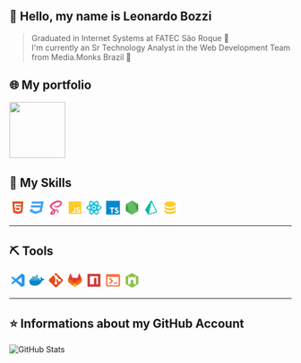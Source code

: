 ## 💜 Hello, my name is <strong>Leonardo Bozzi</strong>

> Graduated in Internet Systems at FATEC São Roque 🚀<br/>
> I'm currently an Sr Technology Analyst in the Web Development Team from Media.Monks Brazil 🔭


## 🌐 My portfolio
<a href="https://leonrdobozzi.github.io"><img width="100px" height="100px" src="https://i.imgur.com/p5yhHaJ.png"></a>

## 🚀 My Skills
<div>
<img src="https://raw.githubusercontent.com/PKief/vscode-material-icon-theme/main/icons/html.svg" title="HTML" alt="HTML" width="30" height="30" />
<img src="https://raw.githubusercontent.com/PKief/vscode-material-icon-theme/main/icons/css.svg" title="CSS" alt="CSS" width="30" height="30" />
<img src="https://raw.githubusercontent.com/PKief/vscode-material-icon-theme/main/icons/sass.svg" title="SCSS" alt="SCSS" width="30" height="30" />
<img src="https://raw.githubusercontent.com/PKief/vscode-material-icon-theme/main/icons/javascript.svg" title="JAVASCRIPT" alt="JAVASCRIPT" width="30" height="30"/>
<img src="https://raw.githubusercontent.com/PKief/vscode-material-icon-theme/main/icons/react.svg" title="REACT" alt="REACT" width="30" height="30"/>
<img src="https://raw.githubusercontent.com/PKief/vscode-material-icon-theme/main/icons/typescript.svg" title="TYPESCRIPT" alt="TYPESCRIPT" width="30" height="30"/>
<img src="https://raw.githubusercontent.com/PKief/vscode-material-icon-theme/main/icons/nodejs_alt.svg" title="NODEJS" alt="NODEJS" width="30" height="30" />
<img src="https://raw.githubusercontent.com/PKief/vscode-material-icon-theme/main/icons/prisma.svg" title="PRISMA" alt="PRISMA" width="30" height="30" />
<img src="https://raw.githubusercontent.com/PKief/vscode-material-icon-theme/main/icons/database.svg" title="MySQL / PostgreSQL / MongoDB" alt="MySQL / PostgreSQL / MongoDB" width="30" height="30" />
</p>

</div>

----

## ⛏️ Tools

<div>
<img src="https://raw.githubusercontent.com/PKief/vscode-material-icon-theme/main/icons/vscode.svg" title="VSCODE" alt="VSCODE" width="30" height="30" />
<img src="https://raw.githubusercontent.com/PKief/vscode-material-icon-theme/main/icons/docker.svg" title="DOCKER" alt="DOCKER" width="30" height="30" />
<img src="https://raw.githubusercontent.com/PKief/vscode-material-icon-theme/main/icons/git.svg" title="GIT" alt="GIT" width="30" height="30" />
<img src="https://raw.githubusercontent.com/PKief/vscode-material-icon-theme/main/icons/gitlab.svg" title="GITLAB" alt="GITLAB" width="30" height="30" />
<img src="https://raw.githubusercontent.com/PKief/vscode-material-icon-theme/main/icons/npm.svg" title="NPM" alt="NPM" width="30" height="30" />
<img src="https://raw.githubusercontent.com/PKief/vscode-material-icon-theme/main/icons/console.svg" title="LINUX" alt="LINUX" width="30" height="30" />
<img src="https://raw.githubusercontent.com/PKief/vscode-material-icon-theme/main/icons/nodemon.svg" title="NODEMON" alt="NODEMON" width="30" height="30" />
</div>

----

## ⭐ Informations about my GitHub Account
![GitHub Stats](https://github-readme-stats.vercel.app/api?username=leonrdobozzi&show_icons=true&theme=omni)
